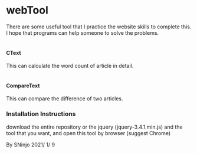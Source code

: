 # webTool
There are some useful tool that I practice the website skills to complete this.<br>
I hope that programs can help someone to solve the problems.<br>
<br>
<h4> CText </h4>
This can calculate the word count of article in detail.<br>
<br>
<h4> CompareText </h4>
This can compare the difference of two articles.</br>
<h3> Installation Instructions </h3>
download the entire repository or the jquery (jquery-3.4.1.min.js) and the tool that you want, and open this tool by browser (suggest Chrome)
</br>
<p> By SNinjo  2021/ 1/ 9 </p>
